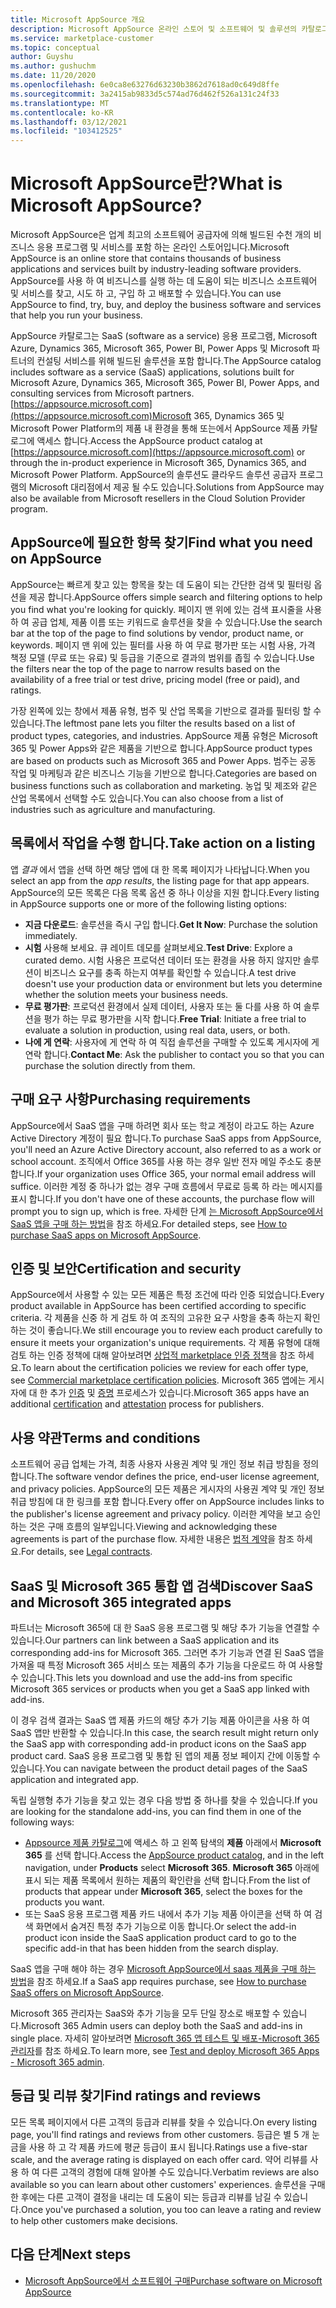 ```yaml
---
title: Microsoft AppSource 개요
description: Microsoft AppSource 온라인 스토어 및 소프트웨어 및 솔루션의 카탈로그를 찾고 확장 하는 방법에 대해 알아봅니다.
ms.service: marketplace-customer
ms.topic: conceptual
author: Guyshu
ms.author: gushuchm
ms.date: 11/20/2020
ms.openlocfilehash: 6e0ca8e63276d63230b3862d7618ad0c649d8ffe
ms.sourcegitcommit: 3a2415ab9833d5c574ad76d462f526a131c24f33
ms.translationtype: MT
ms.contentlocale: ko-KR
ms.lasthandoff: 03/12/2021
ms.locfileid: "103412525"
---
```

# <a name="what-is-microsoft-appsource"></a><span data-ttu-id="15238-103">Microsoft AppSource란?</span><span class="sxs-lookup"><span data-stu-id="15238-103">What is Microsoft AppSource?</span></span>

<span data-ttu-id="15238-104">Microsoft AppSource은 업계 최고의 소프트웨어 공급자에 의해 빌드된 수천 개의 비즈니스 응용 프로그램 및 서비스를 포함 하는 온라인 스토어입니다.</span><span class="sxs-lookup"><span data-stu-id="15238-104">Microsoft AppSource is an online store that contains thousands of business applications and services built by industry-leading software providers.</span></span> <span data-ttu-id="15238-105">AppSource를 사용 하 여 비즈니스를 실행 하는 데 도움이 되는 비즈니스 소프트웨어 및 서비스를 찾고, 시도 하 고, 구입 하 고 배포할 수 있습니다.</span><span class="sxs-lookup"><span data-stu-id="15238-105">You can use AppSource to find, try, buy, and deploy the business software and services that help you run your business.</span></span>

<span data-ttu-id="15238-106">AppSource 카탈로그는 SaaS (software as a service) 응용 프로그램, Microsoft Azure, Dynamics 365, Microsoft 365, Power BI, Power Apps 및 Microsoft 파트너의 컨설팅 서비스를 위해 빌드된 솔루션을 포함 합니다.</span><span class="sxs-lookup"><span data-stu-id="15238-106">The AppSource catalog includes software as a service (SaaS) applications, solutions built for Microsoft Azure, Dynamics 365, Microsoft 365, Power BI, Power Apps, and consulting services from Microsoft partners.</span></span> <span data-ttu-id="15238-107">[https://appsource.microsoft.com](https://appsource.microsoft.com)Microsoft 365, Dynamics 365 및 Microsoft Power Platform의 제품 내 환경을 통해 또는에서 AppSource 제품 카탈로그에 액세스 합니다.</span><span class="sxs-lookup"><span data-stu-id="15238-107">Access the AppSource product catalog at [https://appsource.microsoft.com](https://appsource.microsoft.com) or through the in-product experience in Microsoft 365, Dynamics 365, and Microsoft Power Platform.</span></span> <span data-ttu-id="15238-108">AppSource의 솔루션도 클라우드 솔루션 공급자 프로그램의 Microsoft 대리점에서 제공 될 수도 있습니다.</span><span class="sxs-lookup"><span data-stu-id="15238-108">Solutions from AppSource may also be available from Microsoft resellers in the Cloud Solution Provider program.</span></span>

## <a name="find-what-you-need-on-appsource"></a><span data-ttu-id="15238-109">AppSource에 필요한 항목 찾기</span><span class="sxs-lookup"><span data-stu-id="15238-109">Find what you need on AppSource</span></span>

<span data-ttu-id="15238-110">AppSource는 빠르게 찾고 있는 항목을 찾는 데 도움이 되는 간단한 검색 및 필터링 옵션을 제공 합니다.</span><span class="sxs-lookup"><span data-stu-id="15238-110">AppSource offers simple search and filtering options to help you find what you're looking for quickly.</span></span> <span data-ttu-id="15238-111">페이지 맨 위에 있는 검색 표시줄을 사용 하 여 공급 업체, 제품 이름 또는 키워드로 솔루션을 찾을 수 있습니다.</span><span class="sxs-lookup"><span data-stu-id="15238-111">Use the search bar at the top of the page to find solutions by vendor, product name, or keywords.</span></span> <span data-ttu-id="15238-112">페이지 맨 위에 있는 필터를 사용 하 여 무료 평가판 또는 시험 사용, 가격 책정 모델 (무료 또는 유료) 및 등급을 기준으로 결과의 범위를 좁힐 수 있습니다.</span><span class="sxs-lookup"><span data-stu-id="15238-112">Use the filters near the top of the page to narrow results based on the availability of a free trial or test drive, pricing model (free or paid), and ratings.</span></span>

<span data-ttu-id="15238-113">가장 왼쪽에 있는 창에서 제품 유형, 범주 및 산업 목록을 기반으로 결과를 필터링 할 수 있습니다.</span><span class="sxs-lookup"><span data-stu-id="15238-113">The leftmost pane lets you filter the results based on a list of product types, categories, and industries.</span></span> <span data-ttu-id="15238-114">AppSource 제품 유형은 Microsoft 365 및 Power Apps와 같은 제품을 기반으로 합니다.</span><span class="sxs-lookup"><span data-stu-id="15238-114">AppSource product types are based on products such as Microsoft 365 and Power Apps.</span></span> <span data-ttu-id="15238-115">범주는 공동 작업 및 마케팅과 같은 비즈니스 기능을 기반으로 합니다.</span><span class="sxs-lookup"><span data-stu-id="15238-115">Categories are based on business functions such as collaboration and marketing.</span></span> <span data-ttu-id="15238-116">농업 및 제조와 같은 산업 목록에서 선택할 수도 있습니다.</span><span class="sxs-lookup"><span data-stu-id="15238-116">You can also choose from a list of industries such as agriculture and manufacturing.</span></span>

## <a name="take-action-on-a-listing"></a><span data-ttu-id="15238-117">목록에서 작업을 수행 합니다.</span><span class="sxs-lookup"><span data-stu-id="15238-117">Take action on a listing</span></span>

<span data-ttu-id="15238-118">앱 _결과_ 에서 앱을 선택 하면 해당 앱에 대 한 목록 페이지가 나타납니다.</span><span class="sxs-lookup"><span data-stu-id="15238-118">When you select an app from the _app results_, the listing page for that app appears.</span></span> <span data-ttu-id="15238-119">AppSource의 모든 목록은 다음 목록 옵션 중 하나 이상을 지원 합니다.</span><span class="sxs-lookup"><span data-stu-id="15238-119">Every listing in AppSource supports one or more of the following listing options:</span></span>

- <span data-ttu-id="15238-120">**지금 다운로드**: 솔루션을 즉시 구입 합니다.</span><span class="sxs-lookup"><span data-stu-id="15238-120">**Get It Now**: Purchase the solution immediately.</span></span>
- <span data-ttu-id="15238-121">**시험** 사용해 보세요. 큐 레이트 데모를 살펴보세요.</span><span class="sxs-lookup"><span data-stu-id="15238-121">**Test Drive**: Explore a curated demo.</span></span> <span data-ttu-id="15238-122">시험 사용은 프로덕션 데이터 또는 환경을 사용 하지 않지만 솔루션이 비즈니스 요구를 충족 하는지 여부를 확인할 수 있습니다.</span><span class="sxs-lookup"><span data-stu-id="15238-122">A test drive doesn't use your production data or environment but lets you determine whether the solution meets your business needs.</span></span>
- <span data-ttu-id="15238-123">**무료 평가판**: 프로덕션 환경에서 실제 데이터, 사용자 또는 둘 다를 사용 하 여 솔루션을 평가 하는 무료 평가판을 시작 합니다.</span><span class="sxs-lookup"><span data-stu-id="15238-123">**Free Trial**: Initiate a free trial to evaluate a solution in production, using real data, users, or both.</span></span>
- <span data-ttu-id="15238-124">**나에 게 연락**: 사용자에 게 연락 하 여 직접 솔루션을 구매할 수 있도록 게시자에 게 연락 합니다.</span><span class="sxs-lookup"><span data-stu-id="15238-124">**Contact Me**: Ask the publisher to contact you so that you can purchase the solution directly from them.</span></span>

## <a name="purchasing-requirements"></a><span data-ttu-id="15238-125">구매 요구 사항</span><span class="sxs-lookup"><span data-stu-id="15238-125">Purchasing requirements</span></span>

<span data-ttu-id="15238-126">AppSource에서 SaaS 앱을 구매 하려면 회사 또는 학교 계정이 라고도 하는 Azure Active Directory 계정이 필요 합니다.</span><span class="sxs-lookup"><span data-stu-id="15238-126">To purchase SaaS apps from AppSource, you'll need an Azure Active Directory account, also referred to as a work or school account.</span></span> <span data-ttu-id="15238-127">조직에서 Office 365를 사용 하는 경우 일반 전자 메일 주소도 충분 합니다.</span><span class="sxs-lookup"><span data-stu-id="15238-127">If your organization uses Office 365, your normal email address will suffice.</span></span> <span data-ttu-id="15238-128">이러한 계정 중 하나가 없는 경우 구매 흐름에서 무료로 등록 하 라는 메시지를 표시 합니다.</span><span class="sxs-lookup"><span data-stu-id="15238-128">If you don't have one of these accounts, the purchase flow will prompt you to sign up, which is free.</span></span> <span data-ttu-id="15238-129">자세한 단계 [는 Microsoft AppSource에서 SaaS 앱을 구매 하는 방법](purchase-software-appsource.md)을 참조 하세요.</span><span class="sxs-lookup"><span data-stu-id="15238-129">For detailed steps, see [How to purchase SaaS apps on Microsoft AppSource](purchase-software-appsource.md).</span></span>

## <a name="certification-and-security"></a><span data-ttu-id="15238-130">인증 및 보안</span><span class="sxs-lookup"><span data-stu-id="15238-130">Certification and security</span></span>

<span data-ttu-id="15238-131">AppSource에서 사용할 수 있는 모든 제품은 특정 조건에 따라 인증 되었습니다.</span><span class="sxs-lookup"><span data-stu-id="15238-131">Every product available in AppSource has been certified according to specific criteria.</span></span> <span data-ttu-id="15238-132">각 제품을 신중 하 게 검토 하 여 조직의 고유한 요구 사항을 충족 하는지 확인 하는 것이 좋습니다.</span><span class="sxs-lookup"><span data-stu-id="15238-132">We still encourage you to review each product carefully to ensure it meets your organization's unique requirements.</span></span> <span data-ttu-id="15238-133">각 제품 유형에 대해 검토 하는 인증 정책에 대해 알아보려면 [상업적 marketplace 인증 정책](/legal/marketplace/certification-policies)을 참조 하세요.</span><span class="sxs-lookup"><span data-stu-id="15238-133">To learn about the certification policies we review for each offer type, see [Commercial marketplace certification policies](/legal/marketplace/certification-policies).</span></span> <span data-ttu-id="15238-134">Microsoft 365 앱에는 게시자에 대 한 추가 [인증](/microsoft-365-app-certification/docs/enterprise-app-certification-guide) 및 [증명](/microsoft-365-app-certification/docs/enterprise-app-attestation-guide) 프로세스가 있습니다.</span><span class="sxs-lookup"><span data-stu-id="15238-134">Microsoft 365 apps have an additional [certification](/microsoft-365-app-certification/docs/enterprise-app-certification-guide) and [attestation](/microsoft-365-app-certification/docs/enterprise-app-attestation-guide) process for publishers.</span></span>

## <a name="terms-and-conditions"></a><span data-ttu-id="15238-135">사용 약관</span><span class="sxs-lookup"><span data-stu-id="15238-135">Terms and conditions</span></span>

<span data-ttu-id="15238-136">소프트웨어 공급 업체는 가격, 최종 사용자 사용권 계약 및 개인 정보 취급 방침을 정의 합니다.</span><span class="sxs-lookup"><span data-stu-id="15238-136">The software vendor defines the price, end-user license agreement, and privacy policies.</span></span> <span data-ttu-id="15238-137">AppSource의 모든 제품은 게시자의 사용권 계약 및 개인 정보 취급 방침에 대 한 링크를 포함 합니다.</span><span class="sxs-lookup"><span data-stu-id="15238-137">Every offer on AppSource includes links to the publisher's license agreement and privacy policy.</span></span> <span data-ttu-id="15238-138">이러한 계약을 보고 승인 하는 것은 구매 흐름의 일부입니다.</span><span class="sxs-lookup"><span data-stu-id="15238-138">Viewing and acknowledging these agreements is part of the purchase flow.</span></span> <span data-ttu-id="15238-139">자세한 내용은 [법적 계약](legal-contracts.md)을 참조 하세요.</span><span class="sxs-lookup"><span data-stu-id="15238-139">For details, see [Legal contracts](legal-contracts.md).</span></span>

## <a name="discover-saas-and-microsoft-365-integrated-apps"></a><span data-ttu-id="15238-140">SaaS 및 Microsoft 365 통합 앱 검색</span><span class="sxs-lookup"><span data-stu-id="15238-140">Discover SaaS and Microsoft 365 integrated apps</span></span>

<span data-ttu-id="15238-141">파트너는 Microsoft 365에 대 한 SaaS 응용 프로그램 및 해당 추가 기능을 연결할 수 있습니다.</span><span class="sxs-lookup"><span data-stu-id="15238-141">Our partners can link between a SaaS application and its corresponding add-ins for Microsoft 365.</span></span> <span data-ttu-id="15238-142">그러면 추가 기능과 연결 된 SaaS 앱을 가져올 때 특정 Microsoft 365 서비스 또는 제품의 추가 기능을 다운로드 하 여 사용할 수 있습니다.</span><span class="sxs-lookup"><span data-stu-id="15238-142">This lets you download and use the add-ins from specific Microsoft 365 services or products when you get a SaaS app linked with add-ins.</span></span>

<span data-ttu-id="15238-143">이 경우 검색 결과는 SaaS 앱 제품 카드의 해당 추가 기능 제품 아이콘을 사용 하 여 SaaS 앱만 반환할 수 있습니다.</span><span class="sxs-lookup"><span data-stu-id="15238-143">In this case, the search result might return only the SaaS app with corresponding add-in product icons on the SaaS app product card.</span></span> <span data-ttu-id="15238-144">SaaS 응용 프로그램 및 통합 된 앱의 제품 정보 페이지 간에 이동할 수 있습니다.</span><span class="sxs-lookup"><span data-stu-id="15238-144">You can navigate between the product detail pages of the SaaS application and integrated app.</span></span>

<span data-ttu-id="15238-145">독립 실행형 추가 기능을 찾고 있는 경우 다음 방법 중 하나를 찾을 수 있습니다.</span><span class="sxs-lookup"><span data-stu-id="15238-145">If you are looking for the standalone add-ins, you can find them in one of the following ways:</span></span>

- <span data-ttu-id="15238-146">[Appsource 제품 카탈로그](https://appsource.microsoft.com/marketplace/apps/)에 액세스 하 고 왼쪽 탐색의 **제품** 아래에서 **Microsoft 365** 를 선택 합니다.</span><span class="sxs-lookup"><span data-stu-id="15238-146">Access the [AppSource product catalog](https://appsource.microsoft.com/marketplace/apps/), and in the left navigation, under **Products** select **Microsoft 365**.</span></span> <span data-ttu-id="15238-147">**Microsoft 365** 아래에 표시 되는 제품 목록에서 원하는 제품의 확인란을 선택 합니다.</span><span class="sxs-lookup"><span data-stu-id="15238-147">From the list of products that appear under **Microsoft 365**, select the boxes for the products you want.</span></span>
- <span data-ttu-id="15238-148">또는 SaaS 응용 프로그램 제품 카드 내에서 추가 기능 제품 아이콘을 선택 하 여 검색 화면에서 숨겨진 특정 추가 기능으로 이동 합니다.</span><span class="sxs-lookup"><span data-stu-id="15238-148">Or select the add-in product icon inside the SaaS application product card to go to the specific add-in that has been hidden from the search display.</span></span>

<span data-ttu-id="15238-149">SaaS 앱을 구매 해야 하는 경우 [Microsoft AppSource에서 saas 제품을 구매 하는 방법](purchase-software-appsource.md)을 참조 하세요.</span><span class="sxs-lookup"><span data-stu-id="15238-149">If a SaaS app requires purchase, see [How to purchase SaaS offers on Microsoft AppSource](purchase-software-appsource.md).</span></span>

<span data-ttu-id="15238-150">Microsoft 365 관리자는 SaaS와 추가 기능을 모두 단일 장소로 배포할 수 있습니다.</span><span class="sxs-lookup"><span data-stu-id="15238-150">Microsoft 365 Admin users can deploy both the SaaS and add-ins in single place.</span></span> <span data-ttu-id="15238-151">자세히 알아보려면 [Microsoft 365 앱 테스트 및 배포-Microsoft 365 관리자](/microsoft-365/admin/manage/test-and-deploy-microsoft-365-apps)를 참조 하세요.</span><span class="sxs-lookup"><span data-stu-id="15238-151">To learn more, see [Test and deploy Microsoft 365 Apps - Microsoft 365 admin](/microsoft-365/admin/manage/test-and-deploy-microsoft-365-apps).</span></span>

## <a name="find-ratings-and-reviews"></a><span data-ttu-id="15238-152">등급 및 리뷰 찾기</span><span class="sxs-lookup"><span data-stu-id="15238-152">Find ratings and reviews</span></span>

<span data-ttu-id="15238-153">모든 목록 페이지에서 다른 고객의 등급과 리뷰를 찾을 수 있습니다.</span><span class="sxs-lookup"><span data-stu-id="15238-153">On every listing page, you'll find ratings and reviews from other customers.</span></span> <span data-ttu-id="15238-154">등급은 별 5 개 눈금을 사용 하 고 각 제품 카드에 평균 등급이 표시 됩니다.</span><span class="sxs-lookup"><span data-stu-id="15238-154">Ratings use a five-star scale, and the average rating is displayed on each offer card.</span></span> <span data-ttu-id="15238-155">약어 리뷰를 사용 하 여 다른 고객의 경험에 대해 알아볼 수도 있습니다.</span><span class="sxs-lookup"><span data-stu-id="15238-155">Verbatim reviews are also available so you can learn about other customers' experiences.</span></span> <span data-ttu-id="15238-156">솔루션을 구매한 후에는 다른 고객이 결정을 내리는 데 도움이 되는 등급과 리뷰를 남길 수 있습니다.</span><span class="sxs-lookup"><span data-stu-id="15238-156">Once you've purchased a solution, you too can leave a rating and review to help other customers make decisions.</span></span>

## <a name="next-steps"></a><span data-ttu-id="15238-157">다음 단계</span><span class="sxs-lookup"><span data-stu-id="15238-157">Next steps</span></span>

- [<span data-ttu-id="15238-158">Microsoft AppSource에서 소프트웨어 구매</span><span class="sxs-lookup"><span data-stu-id="15238-158">Purchase software on Microsoft AppSource</span></span>](purchase-software-appsource.md)
